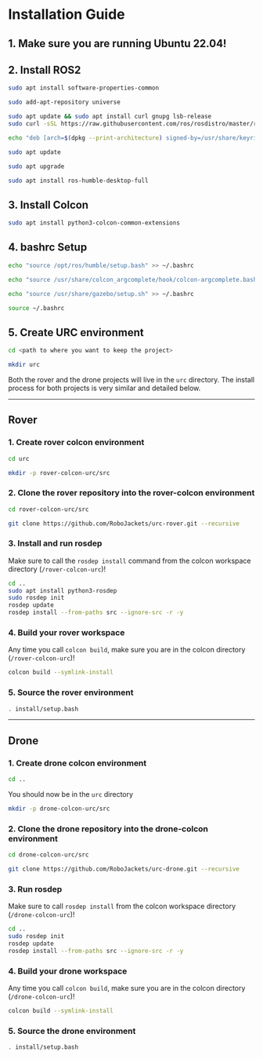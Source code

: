 # Installation Guide

## 1. Make sure you are running Ubuntu 22.04!

## 2. Install ROS2

```bash
sudo apt install software-properties-common
```
```bash
sudo add-apt-repository universe
```
```bash
sudo apt update && sudo apt install curl gnupg lsb-release
sudo curl -sSL https://raw.githubusercontent.com/ros/rosdistro/master/ros.key -o /usr/share/keyrings/ros-archive-keyring.gpg
```
```bash
echo "deb [arch=$(dpkg --print-architecture) signed-by=/usr/share/keyrings/ros-archive-keyring.gpg] http://packages.ros.org/ros2/ubuntu $(source /etc/os-release && echo $UBUNTU_CODENAME) main" | sudo tee /etc/apt/sources.list.d/ros2.list > /dev/null
```
```bash
sudo apt update
```
```bash
sudo apt upgrade
```
```bash
sudo apt install ros-humble-desktop-full
```

## 3. Install Colcon
   
```bash
sudo apt install python3-colcon-common-extensions
```

## 4. bashrc Setup

```bash
echo "source /opt/ros/humble/setup.bash" >> ~/.bashrc
```
```bash
echo "source /usr/share/colcon_argcomplete/hook/colcon-argcomplete.bash" >> ~/.bashrc
```
```bash
echo "source /usr/share/gazebo/setup.sh" >> ~/.bashrc
```
```bash
source ~/.bashrc
```

## 5. Create URC environment 

```bash
cd <path to where you want to keep the project>
```
```bash
mkdir urc 
```
Both the rover and the drone projects will live in the `urc` directory. The install process for both projects is very similar and detailed below. 

---
## **Rover**
### 1. Create rover colcon environment

```bash
cd urc
```
```bash
mkdir -p rover-colcon-urc/src
```

### 2. Clone the rover repository into the rover-colcon environment
```bash
cd rover-colcon-urc/src
```
```bash
git clone https://github.com/RoboJackets/urc-rover.git --recursive
```

### 3. Install and run rosdep
 Make sure to call the `rosdep install` command from the colcon workspace directory (`/rover-colcon-urc`)!
```bash
cd ..
sudo apt install python3-rosdep
sudo rosdep init
rosdep update
rosdep install --from-paths src --ignore-src -r -y
```
### 4. Build your rover workspace
Any time you call `colcon build`, make sure you are in the colcon directory (`/rover-colcon-urc`)!
```bash
colcon build --symlink-install
```

### 5. Source the rover environment

```bash
. install/setup.bash
```

---
## **Drone**
### 1. Create drone colcon environment

```bash
cd ..
```
You should now be in the `urc` directory
```bash
mkdir -p drone-colcon-urc/src
```

### 2. Clone the drone repository into the drone-colcon environment
```bash
cd drone-colcon-urc/src
```
```bash
git clone https://github.com/RoboJackets/urc-drone.git --recursive
```

### 3. Run rosdep
 Make sure to call `rosdep install` from the colcon workspace directory (`/drone-colcon-urc`)!
```bash
cd ..
sudo rosdep init
rosdep update
rosdep install --from-paths src --ignore-src -r -y
```

### 4. Build your drone workspace
Any time you call `colcon build`, make sure you are in the colcon directory (`/drone-colcon-urc`)!
```bash
colcon build --symlink-install
```

### 5. Source the drone environment

```bash
. install/setup.bash
```
